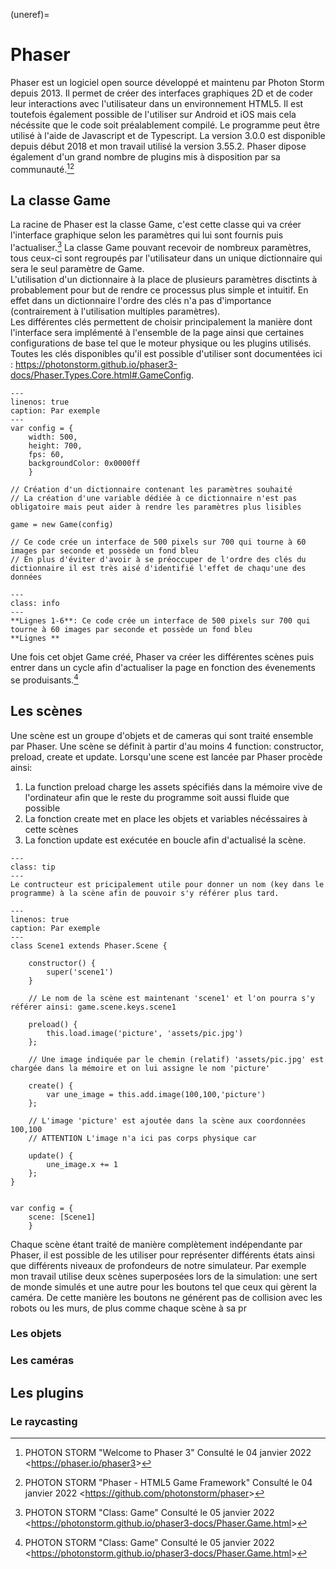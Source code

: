 (uneref)=
# Phaser
Phaser est un logiciel open source développé et maintenu par Photon Storm depuis 2013. Il permet de créer des interfaces graphiques 2D et de coder leur interactions avec l'utilisateur dans un environnement HTML5. Il est toutefois également possible de l'utiliser sur Android et iOS mais cela nécéssite que le code soit préalablement compilé. Le programme peut être utilisé à l'aide de Javascript et de Typescript. La version 3.0.0 est disponible depuis début 2018 et mon travail utilisé la version 3.55.2. Phaser dipose également d'un grand nombre de plugins mis à disposition par sa communauté.[^scr1][^scr2]
## La classe Game
La racine de Phaser est la classe Game, c'est cette classe qui va créer l'interface graphique selon les paramètres qui lui sont fournis puis l'actualiser.[^src3] La classe Game pouvant recevoir de nombreux paramètres, tous ceux-ci sont regroupés par l'utilisateur dans un unique dictionnaire qui sera le seul paramètre de Game.  
L'utilisation d'un dictionnaire à la place de plusieurs paramètres disctints à probablement pour but de rendre ce processus plus simple et intuitif. En effet dans un dictionnaire l'ordre des clés n'a pas d'importance (contrairement à l'utilisation multiples paramètres).  
Les différentes clés permettent de choisir principalement la manière dont l'interface sera implémenté à l'ensemble de la page ainsi que certaines configurations de base tel que le moteur physique ou les plugins utilisés. Toutes les clés disponibles  qu'il est possible d'utiliser sont documentées ici : <https://photonstorm.github.io/phaser3-docs/Phaser.Types.Core.html#.GameConfig>.
```{code-block} js
---
linenos: true
caption: Par exemple
---
var config = {
    width: 500,
    height: 700,
    fps: 60,
    backgroundColor: 0x0000ff
    }

// Création d'un dictionnaire contenant les paramètres souhaité
// La création d'une variable dédiée à ce dictionnaire n'est pas obligatoire mais peut aider à rendre les paramètres plus lisibles

game = new Game(config)

// Ce code crée un interface de 500 pixels sur 700 qui tourne à 60 images par seconde et possède un fond bleu
// En plus d'éviter d'avoir à se préoccuper de l'ordre des clés du dictionnaire il est très aisé d'identifié l'effet de chaqu'une des données
```
```{admonition} Commentaire
---
class: info
---
**Lignes 1-6**: Ce code crée un interface de 500 pixels sur 700 qui tourne à 60 images par seconde et possède un fond bleu  
**Lignes **
```




Une fois cet objet Game créé, Phaser va créer les différentes scènes puis entrer dans un cycle afin d'actualiser la page en fonction des évenements se produisants.[^src3]
## Les scènes
Une scène est un groupe d'objets et de cameras qui sont traité ensemble par Phaser. Une scène se définit à partir d'au moins 4 function: constructor, preload, create et update. Lorsqu'une scene est lancée par Phaser procède ainsi:   
1. La function preload charge les assets spécifiés dans la mémoire vive de l'ordinateur afin que le reste du programme soit aussi fluide que possible
2. La fonction create met en place les objets et variables nécéssaires à cette scènes
3. La fonction update est exécutée en boucle afin d'actualisé la scène.
```{admonition} Note
---
class: tip
---
Le contructeur est pricipalement utile pour donner un nom (key dans le programme) à la scène afin de pouvoir s'y référer plus tard.
```
```{code-block} js
---
linenos: true
caption: Par exemple
---
class Scene1 extends Phaser.Scene {

    constructor() {
        super('scene1')
    }

    // Le nom de la scène est maintenant 'scene1' et l'on pourra s'y référer ainsi: game.scene.keys.scene1

    preload() {
        this.load.image('picture', 'assets/pic.jpg')
    };

    // Une image indiquée par le chemin (relatif) 'assets/pic.jpg' est chargée dans la mémoire et on lui assigne le nom 'picture'

    create() {
        var une_image = this.add.image(100,100,'picture')
    };

    // L'image 'picture' est ajoutée dans la scène aux coordonnées 100,100 
    // ATTENTION L'image n'a ici pas corps physique car 

    update() {
        une_image.x += 1
    };
}


var config = {
    scene: [Scene1]
    }
```





Chaque scène étant traité de manière complètement indépendante par Phaser, il est possible de les utiliser pour représenter différents états ainsi que différents niveaux de profondeurs de notre simulateur. Par exemple mon travail utilise deux scènes superposées lors de la simulation: une sert de monde simulés et une autre pour les boutons tel que ceux qui gèrent la caméra. De cette manière les boutons ne générent pas de collision avec les robots ou les murs, de plus comme chaque scène à sa pr
### Les objets
### Les caméras

## Les plugins
### Le raycasting




[^scr1]: PHOTON STORM "Welcome to Phaser 3" Consulté le 04 janvier 2022 <<https://phaser.io/phaser3>>
[^scr2]: PHOTON STORM "Phaser - HTML5 Game Framework" Consulté le 04 janvier 2022 <<https://github.com/photonstorm/phaser>>
[^src3]: PHOTON STORM "Class: Game" Consulté le 05 janvier 2022 <<https://photonstorm.github.io/phaser3-docs/Phaser.Game.html>>
[^src4]: PHOTON STROM "How Scenes Work" Consulté le 7 janvier 2022 <<https://phaser.io/phaser3/contributing/part5>>